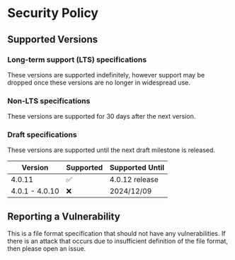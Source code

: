 # Security Policy

## Supported Versions

### Long-term support (LTS) specifications

These versions are supported indefinitely, however support may be dropped once these versions are no longer in widespread use.

### Non-LTS specifications

These versions are supported for 30 days after the next version.

### Draft specifications

These versions are supported until the next draft milestone is released.

| Version         | Supported          | Supported Until   |
| --------------- | ------------------ | ------------------|
| 4.0.11          | :white_check_mark: | 4.0.12 release    |
| 4.0.1 - 4.0.10  | :x:                | 2024/12/09        |

## Reporting a Vulnerability

This is a file format specification that should not have any vulnerabilities. If there is an attack that occurs due to insufficient definition of the file format, then please open an issue.
